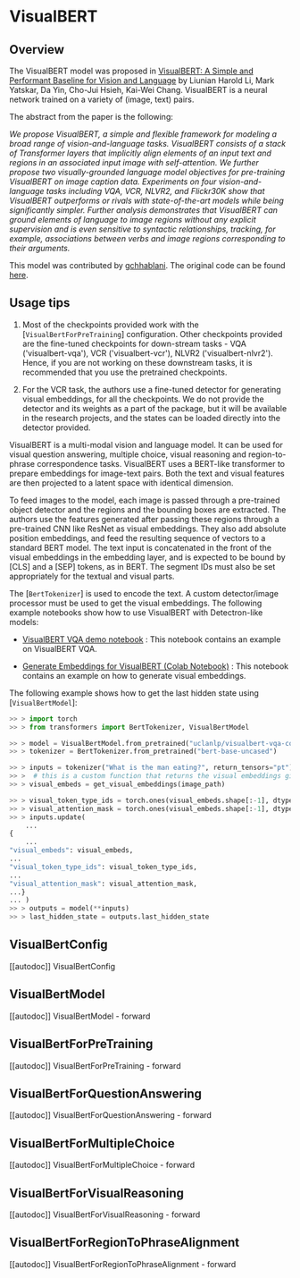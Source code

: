 <!--Copyright 2021 The HuggingFace Team. All rights reserved.

Licensed under the Apache License, Version 2.0 (the "License"); you may not use this file except in compliance with
the License. You may obtain a copy of the License at

http://www.apache.org/licenses/LICENSE-2.0

Unless required by applicable law or agreed to in writing, software distributed under the License is distributed on
an "AS IS" BASIS, WITHOUT WARRANTIES OR CONDITIONS OF ANY KIND, either express or implied. See the License for the
specific language governing permissions and limitations under the License.

⚠️ Note that this file is in Markdown but contain specific syntax for our doc-builder (similar to MDX) that may not be
rendered properly in your Markdown viewer.

-->

# VisualBERT

## Overview

The VisualBERT model was proposed in [VisualBERT: A Simple and Performant Baseline for Vision and Language](https://arxiv.org/pdf/1908.03557) by Liunian Harold Li, Mark Yatskar, Da Yin, Cho-Jui Hsieh, Kai-Wei Chang.
VisualBERT is a neural network trained on a variety of (image, text) pairs.

The abstract from the paper is the following:

*We propose VisualBERT, a simple and flexible framework for modeling a broad range of vision-and-language tasks.
VisualBERT consists of a stack of Transformer layers that implicitly align elements of an input text and regions in an
associated input image with self-attention. We further propose two visually-grounded language model objectives for
pre-training VisualBERT on image caption data. Experiments on four vision-and-language tasks including VQA, VCR, NLVR2,
and Flickr30K show that VisualBERT outperforms or rivals with state-of-the-art models while being significantly
simpler. Further analysis demonstrates that VisualBERT can ground elements of language to image regions without any
explicit supervision and is even sensitive to syntactic relationships, tracking, for example, associations between
verbs and image regions corresponding to their arguments.*

This model was contributed by [gchhablani](https://huggingface.co/gchhablani). The original code can be found [here](https://github.com/uclanlp/visualbert).

## Usage tips

1. Most of the checkpoints provided work with the [`VisualBertForPreTraining`] configuration. Other
   checkpoints provided are the fine-tuned checkpoints for down-stream tasks - VQA ('visualbert-vqa'), VCR
   ('visualbert-vcr'), NLVR2 ('visualbert-nlvr2'). Hence, if you are not working on these downstream tasks, it is
   recommended that you use the pretrained checkpoints.

2. For the VCR task, the authors use a fine-tuned detector for generating visual embeddings, for all the checkpoints.
   We do not provide the detector and its weights as a part of the package, but it will be available in the research
   projects, and the states can be loaded directly into the detector provided.

VisualBERT is a multi-modal vision and language model. It can be used for visual question answering, multiple choice,
visual reasoning and region-to-phrase correspondence tasks. VisualBERT uses a BERT-like transformer to prepare
embeddings for image-text pairs. Both the text and visual features are then projected to a latent space with identical
dimension.

To feed images to the model, each image is passed through a pre-trained object detector and the regions and the
bounding boxes are extracted. The authors use the features generated after passing these regions through a pre-trained
CNN like ResNet as visual embeddings. They also add absolute position embeddings, and feed the resulting sequence of
vectors to a standard BERT model. The text input is concatenated in the front of the visual embeddings in the embedding
layer, and is expected to be bound by [CLS] and a [SEP] tokens, as in BERT. The segment IDs must also be set
appropriately for the textual and visual parts.

The [`BertTokenizer`] is used to encode the text. A custom detector/image processor must be used
to get the visual embeddings. The following example notebooks show how to use VisualBERT with Detectron-like models:

- [VisualBERT VQA demo notebook](https://github.com/huggingface/transformers/tree/main/examples/research_projects/visual_bert) : This notebook
  contains an example on VisualBERT VQA.

- [Generate Embeddings for VisualBERT (Colab Notebook)](https://colab.research.google.com/drive/1bLGxKdldwqnMVA5x4neY7-l_8fKGWQYI?usp=sharing) : This notebook contains
  an example on how to generate visual embeddings.

The following example shows how to get the last hidden state using [`VisualBertModel`]:

```python
>> > import torch
>> > from transformers import BertTokenizer, VisualBertModel

>> > model = VisualBertModel.from_pretrained("uclanlp/visualbert-vqa-coco-pre")
>> > tokenizer = BertTokenizer.from_pretrained("bert-base-uncased")

>> > inputs = tokenizer("What is the man eating?", return_tensors="pt")
>> >  # this is a custom function that returns the visual embeddings given the image path
>> > visual_embeds = get_visual_embeddings(image_path)

>> > visual_token_type_ids = torch.ones(visual_embeds.shape[:-1], dtype=torch.long)
>> > visual_attention_mask = torch.ones(visual_embeds.shape[:-1], dtype=torch.float)
>> > inputs.update(
    ...
{
    ...
"visual_embeds": visual_embeds,
...
"visual_token_type_ids": visual_token_type_ids,
...
"visual_attention_mask": visual_attention_mask,
...}
... )
>> > outputs = model(**inputs)
>> > last_hidden_state = outputs.last_hidden_state
```

## VisualBertConfig

[[autodoc]] VisualBertConfig

## VisualBertModel

[[autodoc]] VisualBertModel
    - forward

## VisualBertForPreTraining

[[autodoc]] VisualBertForPreTraining
    - forward

## VisualBertForQuestionAnswering

[[autodoc]] VisualBertForQuestionAnswering
    - forward

## VisualBertForMultipleChoice

[[autodoc]] VisualBertForMultipleChoice
    - forward

## VisualBertForVisualReasoning

[[autodoc]] VisualBertForVisualReasoning
    - forward

## VisualBertForRegionToPhraseAlignment

[[autodoc]] VisualBertForRegionToPhraseAlignment
    - forward
